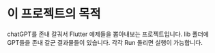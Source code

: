 # 이 프로젝트의 목적
chatGPT를 존내 갈궈서 Flutter 예제들을 뽑아내보는 프로젝트입니다.
lib 폴더에 GPT들을 존내 갈군 결과물들이 있습니다.
각각 Run 돌리면 실행이 가능합니다.

